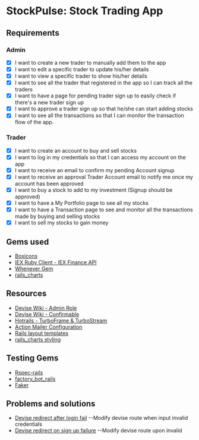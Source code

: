 # StockPulse: Stock Trading App

## Requirements

### Admin

- [x] I want to create a new trader to manually add them to the app
- [x] I want to edit a specific trader to update his/her details
- [x] I want to view a specific trader to show his/her details
- [x] I want to see all the trader that registered in the app so I can track all the traders
- [x] I want to have a page for pending trader sign up to easily check if there's a new trader sign up
- [x] I want to approve a trader sign up so that he/she can start adding stocks
- [x] I want to see all the transactions so that I can monitor the transaction flow of the app.

### Trader

- [x] I want to create an account to buy and sell stocks
- [x] I want to log in my credentials so that I can access my account on the app
- [x] I want to receive an email to confirm my pending Account signup
- [x] I want to receive an approval Trader Account email to notify me once my account has been approved
- [x] I want to buy a stock to add to my investment (Signup should be approved)
- [x] I want to have a My Portfolio page to see all my stocks
- [x] I want to have a Transaction page to see and monitor all the transactions made by buying and selling stocks
- [x] I want to sell my stocks to gain money

## Gems used

- [Boxicons](https://boxicons.com/usage)
- [IEX Ruby Client - IEX Finance API](https://github.com/dblock/iex-ruby-client)
- [Whenever Gem](https://github.com/javan/whenever)
- [rails_charts](https://github.com/railsjazz/rails_charts?tab=readme-ov-file#candlestick-chart)

## Resources

- [Devise Wiki - Admin Role](https://github.com/heartcombo/devise/wiki/How-To:-Add-an-Admin-Role)
- [Devise Wiki - Confirmable](https://github.com/heartcombo/devise/wiki/How-To:-Add-:confirmable-to-Users)
- [Hotrails - TurboFrame & TurboStream](https://www.hotrails.dev/turbo-rails/turbo-frames-and-turbo-streams)
- [Action Mailer Configuration](https://guides.rubyonrails.org/action_mailer_basics.html#action-mailer-configuration)
- [Rails layout templates](https://medium.com/@shachsan/how-to-utilize-rails-layouts-to-keep-our-view-templates-less-clutter-1f6f50a1ef29)
- [rails_charts styling](https://echarts.apache.org/v4/en/option.html#title)

## Testing Gems

- [Rspec-rails](https://github.com/rspec/rspec-rails?tab=readme-ov-file)
- [factory_bot_rails](https://github.com/thoughtbot/factory_bot_rails)
- [Faker](https://github.com/faker-ruby/faker)

## Problems and solutions

- [Devise redirect after login fail](https://stackoverflow.com/questions/5832631/devise-redirect-after-login-fail)
  --Modify devise route when input invalid credentials
- [Devise redirect on sign up failure](https://stackoverflow.com/questions/6240141/devise-redirect-on-sign-up-failure?rq=3)
  --Modify devise route upon invalid
